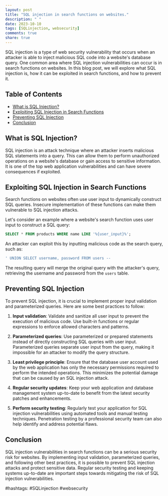 ```yaml
---
layout: post
title: "SQL injection in search functions on websites."
description: " "
date: 2023-10-10
tags: [SQLinjection, websecurity]
comments: true
share: true
---
```


SQL injection is a type of web security vulnerability that occurs when an attacker is able to inject malicious SQL code into a website's database query. One common area where SQL injection vulnerabilities can occur is in search functions on websites. In this blog post, we will explore what SQL injection is, how it can be exploited in search functions, and how to prevent it.

## Table of Contents
- [What is SQL Injection?](#what-is-sql-injection)
- [Exploiting SQL Injection in Search Functions](#exploiting-sql-injection-in-search-functions)
- [Preventing SQL Injection](#preventing-sql-injection)
- [Conclusion](#conclusion)

## What is SQL Injection? 
SQL injection is an attack technique where an attacker inserts malicious SQL statements into a query. This can allow them to perform unauthorized operations on a website's database or gain access to sensitive information. It is one of the top web application vulnerabilities and can have severe consequences if exploited.

## Exploiting SQL Injection in Search Functions
Search functions on websites often use user input to dynamically construct SQL queries. Insecure implementation of these functions can make them vulnerable to SQL injection attacks. 

Let's consider an example where a website's search function uses user input to construct a SQL query:

```sql
SELECT * FROM products WHERE name LIKE '%{user_input}%';
```

An attacker can exploit this by inputting malicious code as the search query, such as:

```sql
' UNION SELECT username, password FROM users --
```

The resulting query will merge the original query with the attacker's query, retrieving the username and password from the `users` table. 

## Preventing SQL Injection
To prevent SQL injection, it is crucial to implement proper input validation and parameterized queries. Here are some best practices to follow:

1. **Input validation**: Validate and sanitize all user input to prevent the execution of malicious code. Use built-in functions or regular expressions to enforce allowed characters and patterns.

2. **Parameterized queries**: Use parameterized or prepared statements instead of directly constructing SQL queries with user input. Parameterized queries separate user input from the query, making it impossible for an attacker to modify the query structure.

3. **Least privilege principle**: Ensure that the database user account used by the web application has only the necessary permissions required to perform the intended operations. This minimizes the potential damage that can be caused by an SQL injection attack.

4. **Regular security updates**: Keep your web application and database management system up-to-date to benefit from the latest security patches and enhancements.

5. **Perform security testing**: Regularly test your application for SQL injection vulnerabilities using automated tools and manual testing techniques. Penetration testing by a professional security team can also help identify and address potential flaws.

## Conclusion
SQL injection vulnerabilities in search functions can be a serious security risk for websites. By implementing input validation, parameterized queries, and following other best practices, it is possible to prevent SQL injection attacks and protect sensitive data. Regular security testing and keeping systems up-to-date are important steps towards mitigating the risk of SQL injection vulnerabilities.

#hashtags: #SQLinjection #websecurity